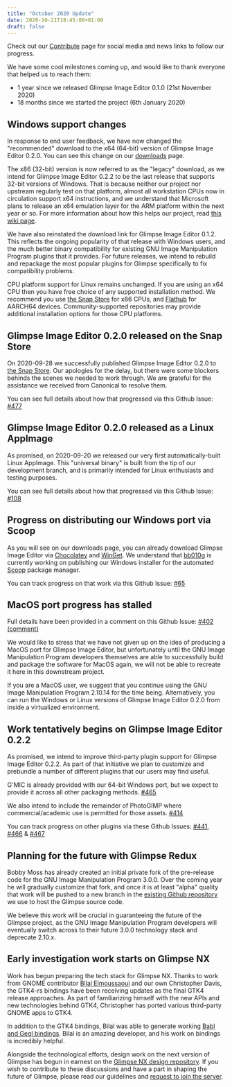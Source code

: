 ```yaml
---
title: "October 2020 Update"
date: 2020-10-21T18:45:00+01:00
draft: false
---
```

Check out our [Contribute](/contribute/) page for social media and news links to follow our progress.

We have some cool milestones coming up, and would like to thank everyone that helped us to reach them:
- 1 year since we released Glimpse Image Editor 0.1.0 (21st November 2020)
- 18 months since we started the project (6th January 2020)

## Windows support changes
In response to end user feedback, we have now changed the "recommended" download to the x64 (64-bit) version of Glimpse Image Editor 0.2.0. You can see this change on our [downloads](https://glimpse-editor.github.io/downloads/) page.

The x86 (32-bit) version is now referred to as the "legacy" download, as we intend for Glimpse Image Editor 0.2.2 to be the last release that supports 32-bit versions of Windows. That is because neither our project nor upstream regularly test on that platform, almost all workstation CPUs now in circulation support x64 instructions, and we understand that Microsoft plans to release an x64 emulation layer for the ARM platform within the next year or so. For more information about how this helps our project, read [this wiki page](https://github.com/glimpse-editor/Glimpse/wiki/Supported-Platform-Versions-%28Windows%29).

We have also reinstated the download link for Glimpse Image Editor 0.1.2. This reflects the ongoing popularity of that release with Windows users, and the much better binary compatibility for existing GNU Image Manipulation Program plugins that it provides. For future releases, we intend to rebuild and repackage the most popular plugins for Glimpse specifically to fix compatibility problems.

CPU platform support for Linux remains unchanged. If you are using an x64 CPU then you have free choice of any supported installation method. We recommend you use [the Snap Store](https://snapcraft.io/glimpse-editor) for x86 CPUs, and [Flathub](https://flathub.org/apps/details/org.glimpse_editor.Glimpse) for AARCH64 devices. Community-supported repositories may provide additional installation options for those CPU platforms.

## Glimpse Image Editor 0.2.0 released on the Snap Store
On 2020-09-28 we successfully published Glimpse Image Editor 0.2.0 to [the Snap Store](https://snapcraft.io/glimpse-editor). Our apologies for the delay, but there were some blockers behinds the scenes we needed to work through. We are grateful for the assistance we received from Canonical to resolve them.

You can see full details about how that progressed via this Github Issue: [#477](https://github.com/glimpse-editor/Glimpse/issues/477)

## Glimpse Image Editor 0.2.0 released as a Linux AppImage
As promised, on 2020-09-20 we released our very first automatically-built Linux AppImage. This "universal binary" is built from the tip of our development branch, and is primarily intended for Linux enthusiasts and testing purposes.

You can see full details about how that progressed via this Github Issue: [#108](https://github.com/glimpse-editor/Glimpse/issues/108)

## Progress on distributing our Windows port via Scoop
As you will see on our downloads page, you can already download Glimpse Image Editor via [Chocolatey](https://chocolatey.org/packages/glimpse/) and [WinGet](https://winget.run/pkg/Glimpse/Glimpse). We understand that [bb010g](https://github.com/bb010g) is currently working on publishing our Windows installer for the automated [Scoop](https://scoop.sh/) package manager. 

You can track progress on that work via this Github Issue: [#65](https://github.com/glimpse-editor/Glimpse/issues/65)

## MacOS port progress has stalled
Full details have been provided in a comment on this Github Issue: [#402 (comment)](https://github.com/glimpse-editor/Glimpse/issues/402#issuecomment-706778462)

We would like to stress that we have not given up on the idea of producing a MacOS port for Glimpse Image Editor, but unfortunately until the GNU Image Manipulation Program developers themselves are able to successfully build and package the software for MacOS again, we will not be able to recreate it here in this downstream project.

If you are a MacOS user, we suggest that you continue using the GNU Image Manipulation Program 2.10.14 for the time being. Alternatively, you can run the Windows or Linux versions of Glimpse Image Editor 0.2.0 from inside a virtualized environment.

## Work tentatively begins on Glimpse Image Editor 0.2.2
As promised, we intend to improve third-party plugin support for Glimpse Image Editor 0.2.2. As part of that initiative we plan to customize and prebundle a number of different plugins that our users may find useful.

G'MIC is already provided with our 64-bit Windows port, but we expect to provide it across all other packaging methods. [#465](https://github.com/glimpse-editor/Glimpse/issues/465)

We also intend to include the remainder of PhotoGIMP where commercial/academic use is permitted for those assets. [#414](https://github.com/glimpse-editor/Glimpse/issues/414) 

You can track progress on other plugins via these Github Issues: [#441](https://github.com/glimpse-editor/Glimpse/issues/441), [#466](https://github.com/glimpse-editor/Glimpse/issues/466) & [#467](https://github.com/glimpse-editor/Glimpse/issues/467)

## Planning for the future with Glimpse Redux
Bobby Moss has already created an initial private fork of the pre-release code for the GNU Image Manipulation Program 3.0.0. Over the coming year he will gradually customize that fork, and once it is at least "alpha" quality that work will be pushed to a new branch in the [existing Github repository](https://github.com/glimpse-editor/Glimpse) we use to host the Glimpse source code.

We believe this work will be crucial in guaranteeing the future of the Glimpse project, as the GNU Image Manipulation Program developers will eventually switch across to their future 3.0.0 technology stack and deprecate 2.10.x.

## Early investigation work starts on Glimpse NX
Work has begun preparing the tech stack for Glimpse NX. Thanks to work from GNOME contributor [Bilal Elmoussaoui](https://github.com/bilelmoussaoui) and our own Christopher Davis, the GTK4-rs bindings have been receiving updates as the final GTK4 release approaches. As part of familiarizing himself with the new APIs and new technologies behind GTK4, Christopher has ported various third-party GNOME apps to GTK4.

In addition to the GTK4 bindings, Bilal was able to generate working [Babl and Gegl bindings](https://gitlab.gnome.org/bilelmoussaoui/gegl-rs). Bilal is an amazing developer, and his work on bindings is incredibly helpful.

Alongside the technological efforts, design work on the next version of Glimpse has begun in earnest on the [Glimpse NX design repository](https://github.com/glimpse-editor/glimpse-nx-design). If you wish to contribute to these discussions and have a part in shaping the future of Glimpse, please read our guidelines and [request to join the server](https://discord.gg/hZhRceq).
